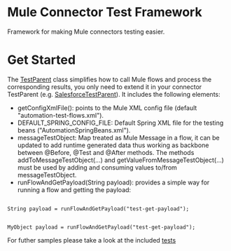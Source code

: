 Mule Connector Test Framework
=============================

Framework for making Mule connectors testing easier.

Get Started
===========

The [TestParent](https://github.com/mulesoft/mule-connector-test/blob/master/src/main/java/org/mule/modules/tests/TestParent.java)
class simplifies how to call Mule flows and process the corresponding results, you only need to extend it in your connector
TestParent (e.g. [SalesforceTestParent](https://github.com/mulesoft/salesforce-connector/blob/master/src/test/java/org/mule/modules/salesforce/automation/testcases/SalesforceTestParent.java?source=cc)).
It includes the following elements:

- getConfigXmlFile(): points to the Mule XML config file (default "automation-test-flows.xml").
- DEFAULT_SPRING_CONFIG_FILE: Default Spring XML file for the testing beans ("AutomationSpringBeans.xml").
- messageTestObject: Map treated as Mule Message in a flow, it can be updated to add runtime generated data thus working
as backbone between @Before, @Test and @After methods. The methods addToMessageTestObject(...) and getValueFromMessageTestObject(...)
must be used by adding and consuming values to/from messageTestObject.
- runFlowAndGetPayload(String payload): provides a simple way for running a flow and getting the payload:
<pre><code>
String payload = runFlowAndGetPayload("test-get-payload");
</code></pre>
<pre><code>
MyObject payload = runFlowAndGetPayload("test-get-payload");
</code></pre>

For futher samples please take a look at the included [tests](https://github.com/mulesoft/mule-connector-test/tree/master/src/test/java/org/mule/modules/tests)